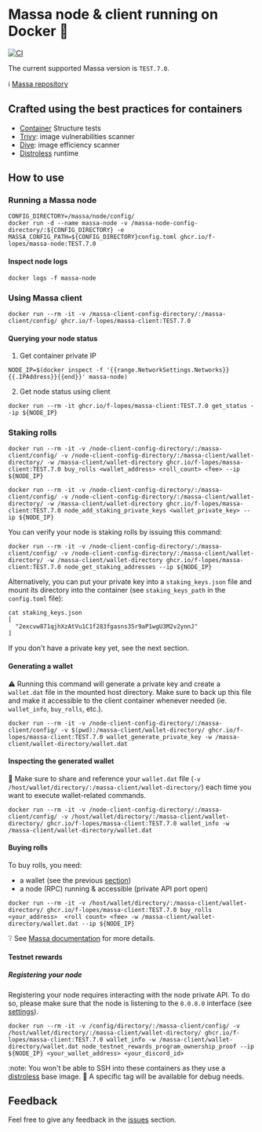 # Massa node & client running on Docker :whale:

[![CI](https://github.com/f-lopes/massa-docker/actions/workflows/main.yml/badge.svg)](https://github.com/f-lopes/massa-docker/actions/workflows/main.yml)

The current supported Massa version is `TEST.7.0`.

:information_source: [Massa repository](https://github.com/massalabs/massa/)

## Crafted using the best practices for containers

* [Container](https://github.com/GoogleContainerTools/container-structure-test) Structure tests
* [Trivy](https://github.com/aquasecurity/trivy#abstract): image vulnerabilities scanner
* [Dive](https://github.com/wagoodman/dive): image efficiency scanner
* [Distroless](https://github.com/GoogleContainerTools/distroless#why-should-i-use-distroless-images) runtime

## How to use

### Running a Massa node

```shell
CONFIG_DIRECTORY=/massa/node/config/
docker run -d --name massa-node -v /massa-node-config-directory/:${CONFIG_DIRECTORY} -e MASSA_CONFIG_PATH=${CONFIG_DIRECTORY}config.toml ghcr.io/f-lopes/massa-node:TEST.7.0
```

#### Inspect node logs
```shell
docker logs -f massa-node
```

### Using Massa client

```shell
docker run --rm -it -v /massa-client-config-directory/:/massa-client/config/ ghcr.io/f-lopes/massa-client:TEST.7.0
```

#### Querying your node status

1. Get container private IP
```shell
NODE_IP=$(docker inspect -f '{{range.NetworkSettings.Networks}}{{.IPAddress}}{{end}}' massa-node)
```
2. Get node status using client
```shell
docker run --rm -it ghcr.io/f-lopes/massa-client:TEST.7.0 get_status --ip ${NODE_IP}
```

### Staking rolls

```shell
docker run --rm -it -v /node-client-config-directory/:/massa-client/config/ -v /node-client-config-directory/:/massa-client/wallet-directory/ -w /massa-client/wallet-directory ghcr.io/f-lopes/massa-client:TEST.7.0 buy_rolls <wallet_address> <roll_count> <fee> --ip ${NODE_IP}
```

```shell
docker run --rm -it -v /node-client-config-directory/:/massa-client/config/ -v /node-client-config-directory/:/massa-client/wallet-directory/ -w /massa-client/wallet-directory ghcr.io/f-lopes/massa-client:TEST.7.0 node_add_staking_private_keys <wallet_private_key> --ip ${NODE_IP}
```

You can verify your node is staking rolls by issuing this command:
```shell
docker run --rm -it -v /node-client-config-directory/:/massa-client/config/ -v /node-client-config-directory/:/massa-client/wallet-directory/ -w /massa-client/wallet-directory ghcr.io/f-lopes/massa-client:TEST.7.0 node_get_staking_addresses --ip ${NODE_IP}
```

Alternatively, you can put your private key into a `staking_keys.json` file and mount its directory into the container (see `staking_keys_path` in the `config.toml` file):
```shell
cat staking_keys.json
[
  "2excvw871qjhXzAtVu1C1f283fgasns35r9aP1wgU3M2v2ynnJ"
]
```

If you don't have a private key yet, see the next section.

#### Generating a wallet

:warning: Running this command will generate a private key and create a `wallet.dat` file in the mounted host directory.
Make sure to back up this file and make it accessible to the client container whenever needed (ie. `wallet_info`, `buy_rolls`, etc.).

```shell
docker run --rm -it -v /node-client-config-directory/:/massa-client/config/ -v $(pwd):/massa-client/wallet-directory/ ghcr.io/f-lopes/massa-client:TEST.7.0 wallet_generate_private_key -w /massa-client/wallet-directory/wallet.dat
```

#### Inspecting the generated wallet

:memo: Make sure to share and reference your `wallet.dat` file (`-v /host/wallet/directory/:/massa-client/wallet-directory/`) each time you want to execute wallet-related commands.

```shell
docker run --rm -it -v /node-client-config-directory/:/massa-client/config/ -v /host/wallet/directory/:/massa-client/wallet-directory/ ghcr.io/f-lopes/massa-client:TEST.7.0 wallet_info -w /massa-client/wallet-directory/wallet.dat
```

#### Buying rolls

To buy rolls, you need:
- a wallet (see the previous [section](#Generating-a-wallet))
- a node (RPC) running & accessible (private API port open)

```shell
docker run --rm -it -v /host/wallet/directory/:/massa-client/wallet-directory/ ghcr.io/f-lopes/massa-client:TEST.7.0 buy_rolls <your_address>  <roll count> <fee> -w /massa-client/wallet-directory/wallet.dat --ip ${NODE_IP}
```

:grey_question: See [Massa documentation](https://github.com/massalabs/massa/wiki/staking#buying-rolls) for more details.

#### Testnet rewards

##### Registering your node

Registering your node requires interacting with the node private API.
To do so, please make sure that the node is listening to the `0.0.0.0` interface (see [settings](https://github.com/massalabs/massa/blob/main/massa-node/base_config/config.toml#L11)).

```shell
docker run --rm -it -v /config/directory/:/massa-client/config/ -v /host/wallet/directory/:/massa-client/wallet-directory/ ghcr.io/f-lopes/massa-client:TEST.7.0 wallet_info -w /massa-client/wallet-directory/wallet.dat node_testnet_rewards_program_ownership_proof --ip ${NODE_IP} <your_wallet_address> <your_discord_id>
```

:note:
You won't be able to SSH into these containers as they use a [distroless](https://github.com/GoogleContainerTools/distroless#why-should-i-use-distroless-images) base image.
:construction:
A specific tag will be available for debug needs.

## Feedback

Feel free to give any feedback in the [issues](https://github.com/f-lopes/massa-docker/issues) section.